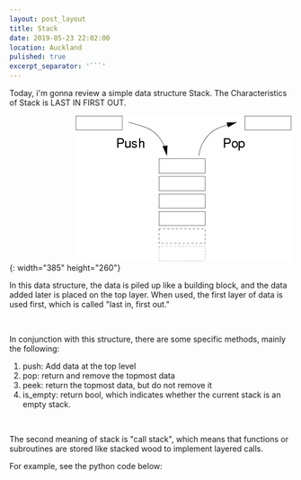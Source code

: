 ```yaml
---
layout: post_layout
title: Stack
date: 2019-05-23 22:02:00
location: Auckland
pulished: true
excerpt_separator: '```'
---
```


Today, i'm gonna review a simple data structure Stack. The Characteristics of Stack is LAST IN FIRST OUT.

&nbsp; &nbsp; &nbsp; &nbsp; &nbsp; &nbsp; &nbsp; &nbsp; &nbsp; &nbsp; &nbsp; &nbsp; &nbsp; &nbsp; &nbsp;&nbsp;![](/assets/img/Stack_graph.png){: width="385" height="260"}

In this data structure, the data is piled up like a building block, and the data added later is placed on the top layer. When used, the first layer of data is used first, which is called "last in, first out."

&nbsp;

In conjunction with this structure, there are some specific methods, mainly the following:

1. push: Add data at the top level
2. pop: return and remove the topmost data
3. peek: return the topmost data, but do not remove it
4. is\_empty: return bool, which indicates whether the current stack is an empty stack.

&nbsp;

The second meaning of stack is "call stack", which means that functions or subroutines are stored like stacked wood to implement layered calls.

For example, see the python code below: